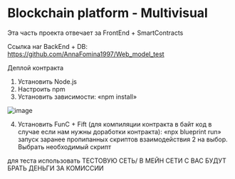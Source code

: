 # Blockchain platform - Multivisual

Эта часть проекта отвечает за  FrontEnd + SmartContracts

Ссылка наr BackEnd + DB: https://github.com/AnnaFomina1997/Web_model_test


Деплой контракта
1.	Установить Node.js
2.	Настроить npm
3.	Установить зависимости: «npm install»
 
![image](https://github.com/AnnaFomina1997/ton-dapp-test/assets/102873833/63d0c35e-5e62-4ace-8d30-61540cf23a33)


4.	Установить FunC + Fift (для компиляции контракта в байт код в случае если нам нужны доработки контракта): «npx blueprint run» запуск заранее пропипанных скриптов взаимодействия 2 на выбор. Выбрать необходимый скрипт 



для теста использовать ТЕСТОВУЮ СЕТЬ/ В МЕЙН СЕТИ С ВАС БУДУТ БРАТЬ ДЕНЬГИ ЗА КОМИССИИ
